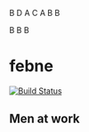 B
D
A
C
A
B
B

B
B
B
# febne

[![Build Status](http://ec2-174-129-113-196.compute-1.amazonaws.com:8080/buildStatus/icon?job=febnash&build=6)](http://ec2-174-129-113-196.compute-1.amazonaws.com:8080/job/febnash/6/)

## Men at work 
